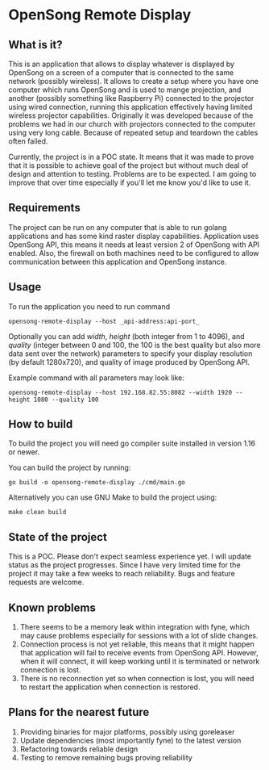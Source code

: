 # OpenSong Remote Display

## What is it?

This is an application that allows to display whatever is displayed by OpenSong on a screen of a computer that is connected to the same network (possibly wireless). It allows to create a setup where you have one computer which runs OpenSong and is used to mange projection, and another (possibly something like Raspberry Pi) connected to the projector using wired connection, running this application effectively having limited wireless projector capabilities.
Originally it was developed because of the problems we had in our church with projectors connected to the computer using very long cable. Because of repeated setup and teardown the cables often failed.

Currently, the project is in a POC state. It means that it was made to prove that it is possible to achieve goal of the project but without much deal of design and attention to testing. Problems are to be expected. I am going to improve that over time especially if you'll let me know you'd like to use it. 

## Requirements

The project can be run on any computer that is able to run golang applications and has some kind raster display capabilities. 
Application uses OpenSong API, this means it needs at least version 2 of OpenSong with API enabled. Also, the firewall on both machines need to be configured to allow communication between this application and OpenSong instance. 

## Usage

To run the application you need to run command

    opensong-remote-display --host _api-address:api-port_

Optionally you can add _width_, _height_ (both integer from 1 to 4096), and _quality_ (integer between 0 and 100, the 100 is the best quality but also more data sent over the network) parameters to specify your display resolution (by default 1280x720), and quality of image produced by OpenSong API.

Example command with all parameters may look like:

    opensong-remote-display --host 192.168.82.55:8082 --width 1920 --height 1080 --quality 100

## How to build

To build the project you will need go compiler suite installed in version 1.16 or newer.

You can build the project by running:

    go build -o opensong-remote-display ./cmd/main.go

Alternatively you can use GNU Make to build the project using:

    make clean build

## State of the project

This is a POC. Please don't expect seamless experience yet. I will update status as the project progresses. Since I have very limited time for the project it may take a few weeks to reach reliability. Bugs and feature requests are welcome.

## Known problems

1. There seems to be a memory leak within integration with fyne, which may cause problems especially for sessions with a lot of slide changes.
2. Connection process is not yet reliable, this means that it might happen that application will fail to receive events from OpenSong API. However, when it will connect, it will keep working until it is terminated or network connection is lost.
3. There is no reconnection yet so when connection is lost, you will need to restart the application when connection is restored. 

## Plans for the nearest future

1. Providing binaries for major platforms, possibly using goreleaser
2. Update dependencies (most importantly fyne) to the latest version   
3. Refactoring towards reliable design
4. Testing to remove remaining bugs proving reliability 
